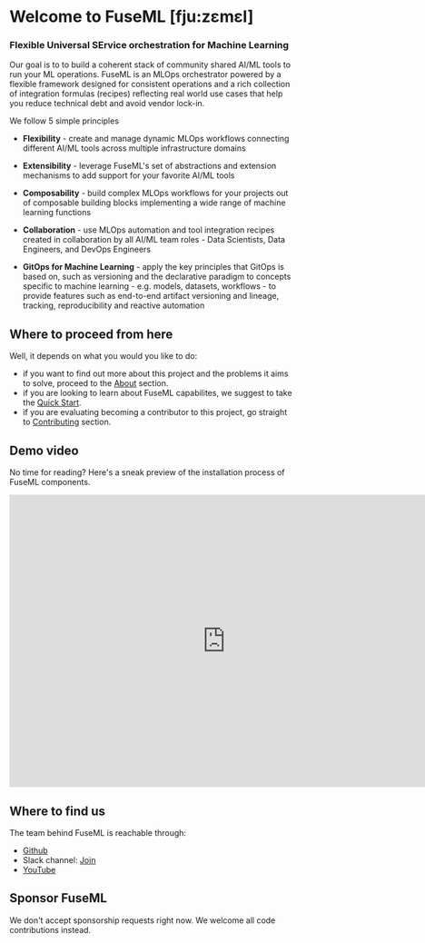 # Welcome to FuseML [fju:zɛmɛl]

### **F**lexible **U**niversal **SE**rvice orchestration for **M**achine **L**earning

Our goal is to to build a coherent stack of community shared AI/ML tools to run your ML operations. FuseML is an MLOps orchestrator powered by a flexible framework designed for consistent operations and a rich collection of integration formulas (recipes) reflecting real world use cases that help you reduce technical debt and avoid vendor lock-in.

We follow 5 simple principles

- **Flexibility** - create and manage dynamic MLOps workflows connecting different AI/ML tools across multiple infrastructure domains

- **Extensibility** - leverage FuseML's set of abstractions and extension mechanisms to add support for your favorite AI/ML tools

- **Composability** - build complex MLOps workflows for your projects out of composable building blocks implementing a wide range of machine learning functions

- **Collaboration** - use MLOps automation and tool integration recipes created in collaboration by all AI/ML team roles - Data Scientists, Data Engineers, and DevOps Engineers

- **GitOps for Machine Learning** - apply the key principles that GitOps is based on, such as versioning and the declarative paradigm to concepts specific to machine learning - e.g. models, datasets, workflows - to provide features such as end-to-end artifact versioning and lineage, tracking, reproducibility and reactive automation  

## Where to proceed from here

Well, it depends on what you would you like to do:

- if you want to find out more about this project and the problems it aims to solve, proceed to the [About](about.md) section.
- if you are looking to learn about FuseML capabilites, we suggest to take the [Quick Start](quickstart.md).
- if you are evaluating becoming a contributor to this project, go straight to [Contributing](CONTRIBUTING.md) section.

## Demo video

No time for reading? Here's a sneak preview of the installation process of FuseML components.
<div class="video-wrapper">
<iframe width="760" height="515" src="https://www.youtube.com/embed/MAJhtJU8eCM?controls=0" title="FuseML Installation Experience" frameborder="0" allow="accelerometer; autoplay; clipboard-write; encrypted-media; gyroscope; picture-in-picture" allowfullscreen></iframe>
</div>

## Where to find us

The team behind FuseML is reachable through:

- [Github](https://github.com/fuseml)
- Slack channel: [Join](https://join.slack.com/t/fuseml/shared_invite/zt-rcs6kepe-rGrMzlj0hrRlalcahWzoWg)
- [YouTube](https://www.youtube.com/channel/UCQLoLTikJDDMXvywWd27FBg)

## Sponsor FuseML

We don't accept sponsorship requests right now. We welcome all code contributions instead.
